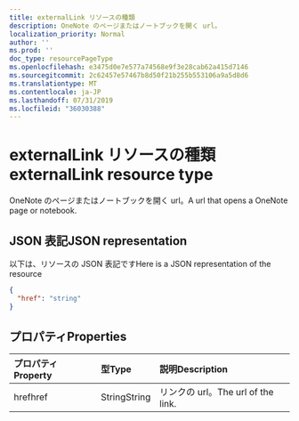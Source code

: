 ```yaml
---
title: externalLink リソースの種類
description: OneNote のページまたはノートブックを開く url。
localization_priority: Normal
author: ''
ms.prod: ''
doc_type: resourcePageType
ms.openlocfilehash: e3475d0e7e577a74568e9f3e28cab62a415d7146
ms.sourcegitcommit: 2c62457e57467b8d50f21b255b553106a9a5d8d6
ms.translationtype: MT
ms.contentlocale: ja-JP
ms.lasthandoff: 07/31/2019
ms.locfileid: "36030388"
---
```

# <a name="externallink-resource-type"></a><span data-ttu-id="2a156-103">externalLink リソースの種類</span><span class="sxs-lookup"><span data-stu-id="2a156-103">externalLink resource type</span></span>

<span data-ttu-id="2a156-104">OneNote のページまたはノートブックを開く url。</span><span class="sxs-lookup"><span data-stu-id="2a156-104">A url that opens a OneNote page or notebook.</span></span>

## <a name="json-representation"></a><span data-ttu-id="2a156-105">JSON 表記</span><span class="sxs-lookup"><span data-stu-id="2a156-105">JSON representation</span></span>

<span data-ttu-id="2a156-106">以下は、リソースの JSON 表記です</span><span class="sxs-lookup"><span data-stu-id="2a156-106">Here is a JSON representation of the resource</span></span>

<!-- {
  "blockType": "resource",
  "optionalProperties": [

  ],
  "@odata.type": "microsoft.graph.externalLink"
}-->

```json
{
  "href": "string"
}

```
## <a name="properties"></a><span data-ttu-id="2a156-107">プロパティ</span><span class="sxs-lookup"><span data-stu-id="2a156-107">Properties</span></span>
| <span data-ttu-id="2a156-108">プロパティ</span><span class="sxs-lookup"><span data-stu-id="2a156-108">Property</span></span>     | <span data-ttu-id="2a156-109">型</span><span class="sxs-lookup"><span data-stu-id="2a156-109">Type</span></span>   |<span data-ttu-id="2a156-110">説明</span><span class="sxs-lookup"><span data-stu-id="2a156-110">Description</span></span>|
|:---------------|:--------|:----------|
|<span data-ttu-id="2a156-111">href</span><span class="sxs-lookup"><span data-stu-id="2a156-111">href</span></span>|<span data-ttu-id="2a156-112">String</span><span class="sxs-lookup"><span data-stu-id="2a156-112">String</span></span>|<span data-ttu-id="2a156-113">リンクの url。</span><span class="sxs-lookup"><span data-stu-id="2a156-113">The url of the link.</span></span>|

<!-- uuid: 8fcb5dbc-d5aa-4681-8e31-b001d5168d79
2015-10-25 14:57:30 UTC -->
<!-- {
  "type": "#page.annotation",
  "description": "externalLink resource",
  "keywords": "",
  "section": "documentation",
  "tocPath": ""
}-->
